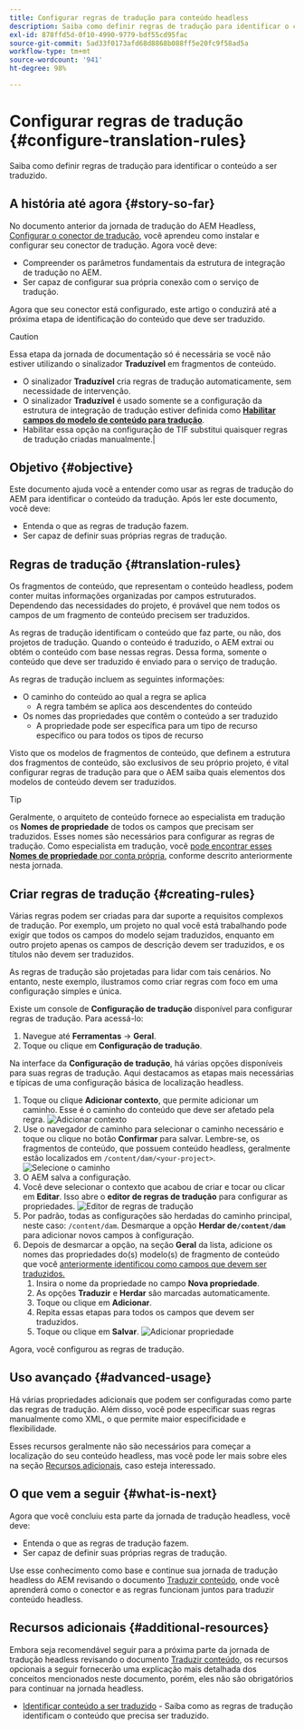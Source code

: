 ```yaml
---
title: Configurar regras de tradução para conteúdo headless
description: Saiba como definir regras de tradução para identificar o conteúdo a ser traduzido.
exl-id: 878ffd5d-0f10-4990-9779-bdf55cd95fac
source-git-commit: 5ad33f0173afd68d8868b088ff5e20fc9f58ad5a
workflow-type: tm+mt
source-wordcount: '941'
ht-degree: 98%

---
```


# Configurar regras de tradução {#configure-translation-rules}

Saiba como definir regras de tradução para identificar o conteúdo a ser traduzido.

## A história até agora {#story-so-far}

No documento anterior da jornada de tradução do AEM Headless, [Configurar o conector de tradução](configure-connector.md), você aprendeu como instalar e configurar seu conector de tradução. Agora você deve:

* Compreender os parâmetros fundamentais da estrutura de integração de tradução no AEM.
* Ser capaz de configurar sua própria conexão com o serviço de tradução.

Agora que seu conector está configurado, este artigo o conduzirá até a próxima etapa de identificação do conteúdo que deve ser traduzido.

>[!CAUTION]
>
>Essa etapa da jornada de documentação só é necessária se você não estiver utilizando o sinalizador **Traduzível** em fragmentos de conteúdo.
>
>* O sinalizador **Traduzível** cria regras de tradução automaticamente, sem necessidade de intervenção.
>* O sinalizador **Traduzível** é usado somente se a configuração da estrutura de integração de tradução estiver definida como **[Habilitar campos do modelo de conteúdo para tradução](/help/sites-cloud/administering/translation/integration-framework.md)**.
>* Habilitar essa opção na configuração de TIF substitui quaisquer regras de tradução criadas manualmente.|

## Objetivo {#objective}

Este documento ajuda você a entender como usar as regras de tradução do AEM para identificar o conteúdo da tradução. Após ler este documento, você deve:

* Entenda o que as regras de tradução fazem.
* Ser capaz de definir suas próprias regras de tradução.

## Regras de tradução {#translation-rules}

Os fragmentos de conteúdo, que representam o conteúdo headless, podem conter muitas informações organizadas por campos estruturados. Dependendo das necessidades do projeto, é provável que nem todos os campos de um fragmento de conteúdo precisem ser traduzidos.

As regras de tradução identificam o conteúdo que faz parte, ou não, dos projetos de tradução. Quando o conteúdo é traduzido, o AEM extrai ou obtém o conteúdo com base nessas regras. Dessa forma, somente o conteúdo que deve ser traduzido é enviado para o serviço de tradução.

As regras de tradução incluem as seguintes informações:

* O caminho do conteúdo ao qual a regra se aplica
   * A regra também se aplica aos descendentes do conteúdo
* Os nomes das propriedades que contêm o conteúdo a ser traduzido
   * A propriedade pode ser específica para um tipo de recurso específico ou para todos os tipos de recurso

Visto que os modelos de fragmentos de conteúdo, que definem a estrutura dos fragmentos de conteúdo, são exclusivos de seu próprio projeto, é vital configurar regras de tradução para que o AEM saiba quais elementos dos modelos de conteúdo devem ser traduzidos.

>[!TIP]
>
>Geralmente, o arquiteto de conteúdo fornece ao especialista em tradução os **Nomes de propriedade** de todos os campos que precisam ser traduzidos. Esses nomes são necessários para configurar as regras de tradução. Como especialista em tradução, você [pode encontrar esses **Nomes de propriedade** por conta própria](getting-started.md#content-modlels), conforme descrito anteriormente nesta jornada.

## Criar regras de tradução {#creating-rules}

Várias regras podem ser criadas para dar suporte a requisitos complexos de tradução. Por exemplo, um projeto no qual você está trabalhando pode exigir que todos os campos do modelo sejam traduzidos, enquanto em outro projeto apenas os campos de descrição devem ser traduzidos, e os títulos não devem ser traduzidos.

As regras de tradução são projetadas para lidar com tais cenários. No entanto, neste exemplo, ilustramos como criar regras com foco em uma configuração simples e única.

Existe um console de **Configuração de tradução** disponível para configurar regras de tradução. Para acessá-lo:

1. Navegue até **Ferramentas** -> **Geral**.
1. Toque ou clique em **Configuração de tradução**.

Na interface da **Configuração de tradução**, há várias opções disponíveis para suas regras de tradução. Aqui destacamos as etapas mais necessárias e típicas de uma configuração básica de localização headless.

1. Toque ou clique **Adicionar contexto**, que permite adicionar um caminho. Esse é o caminho do conteúdo que deve ser afetado pela regra.
   ![Adicionar contexto](assets/add-translation-context.png)
1. Use o navegador de caminho para selecionar o caminho necessário e toque ou clique no botão **Confirmar** para salvar. Lembre-se, os fragmentos de conteúdo, que possuem conteúdo headless, geralmente estão localizados em `/content/dam/<your-project>`.
   ![Selecione o caminho](assets/select-context.png)
1. O AEM salva a configuração.
1. Você deve selecionar o contexto que acabou de criar e tocar ou clicar em **Editar**. Isso abre o **editor de regras de tradução** para configurar as propriedades.
   ![Editor de regras de tradução](assets/translation-rules-editor.png)
1. Por padrão, todas as configurações são herdadas do caminho principal, neste caso: `/content/dam`. Desmarque a opção **Herdar de`/content/dam`** para adicionar novos campos à configuração.
1. Depois de desmarcar a opção, na seção **Geral** da lista, adicione os nomes das propriedades do(s) modelo(s) de fragmento de conteúdo que você [anteriormente identificou como campos que devem ser traduzidos.](getting-started.md#content-models)
   1. Insira o nome da propriedade no campo **Nova propriedade**.
   1. As opções **Traduzir** e **Herdar** são marcadas automaticamente.
   1. Toque ou clique em **Adicionar**.
   1. Repita essas etapas para todos os campos que devem ser traduzidos.
   1. Toque ou clique em **Salvar**.
      ![Adicionar propriedade](assets/add-property.png)

Agora, você configurou as regras de tradução.

## Uso avançado {#advanced-usage}

Há várias propriedades adicionais que podem ser configuradas como parte das regras de tradução. Além disso, você pode especificar suas regras manualmente como XML, o que permite maior especificidade e flexibilidade.

Esses recursos geralmente não são necessários para começar a localização do seu conteúdo headless, mas você pode ler mais sobre eles na seção [Recursos adicionais](#additional-resources), caso esteja interessado.

## O que vem a seguir {#what-is-next}

Agora que você concluiu esta parte da jornada de tradução headless, você deve:

* Entenda o que as regras de tradução fazem.
* Ser capaz de definir suas próprias regras de tradução.

Use esse conhecimento como base e continue sua jornada de tradução headless do AEM revisando o documento [Traduzir conteúdo](translate-content.md), onde você aprenderá como o conector e as regras funcionam juntos para traduzir conteúdo headless.

## Recursos adicionais {#additional-resources}

Embora seja recomendável seguir para a próxima parte da jornada de tradução headless revisando o documento [Traduzir conteúdo](translate-content.md), os recursos opcionais a seguir fornecerão uma explicação mais detalhada dos conceitos mencionados neste documento, porém, eles não são obrigatórios para continuar na jornada headless.

* [Identificar conteúdo a ser traduzido](/help/sites-cloud/administering/translation/rules.md) - Saiba como as regras de tradução identificam o conteúdo que precisa ser traduzido.
